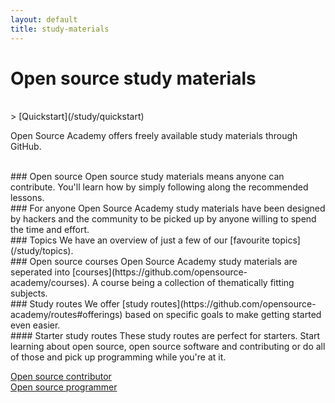 ```yaml
---
layout: default
title: study-materials
---
```

# Open source study materials
<br>
> [Quickstart](/study/quickstart)

Open Source Academy offers freely available study materials through GitHub.

<br>
### Open source
Open source study materials means anyone can contribute. You'll learn how by simply following along the recommended lessons.

<br>
### For anyone
Open Source Academy study materials have been designed by hackers and the community to be picked up by anyone willing to spend the time and effort.

<br>
### Topics
We have an overview of just a few of our [favourite topics](/study/topics).

<br>
### Open source courses
Open Source Academy study materials are seperated into [courses](https://github.com/opensource-academy/courses). A course being a collection of thematically fitting subjects.

<br>
### Study routes
We offer [study routes](https://github.com/opensource-academy/routes#offerings) based on specific goals to make getting started even easier.

<br>
#### Starter study routes
These study routes are perfect for starters. Start learning about open source, open source software and contributing or do all of those and pick up programming while you're at it.

[Open source contributor](https://github.com/Opensource-Academy/routes/blob/master/contributor.md)  
[Open source programmer](https://github.com/Opensource-Academy/routes/blob/master/programmer.md)  

